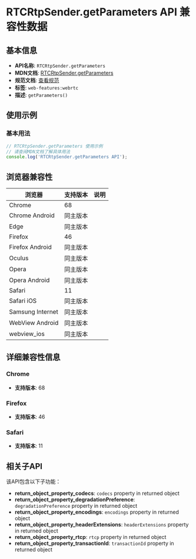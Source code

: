 # RTCRtpSender.getParameters API 兼容性数据

## 基本信息

- **API名称**: `RTCRtpSender.getParameters`
- **MDN文档**: [RTCRtpSender.getParameters](https://developer.mozilla.org/docs/Web/API/RTCRtpSender/getParameters)
- **规范文档**: [查看规范](https://w3c.github.io/webrtc-pc/#dom-rtcrtpsender-getparameters)
- **标签**: `web-features:webrtc`
- **描述**: `getParameters()`

## 使用示例

### 基本用法

```javascript
// RTCRtpSender.getParameters 使用示例
// 请查阅MDN文档了解具体用法
console.log('RTCRtpSender.getParameters API');
```

## 浏览器兼容性

| 浏览器 | 支持版本 | 说明 |
|--------|----------|------|
| Chrome | 68 |  |
| Chrome Android | 同主版本 |  |
| Edge | 同主版本 |  |
| Firefox | 46 |  |
| Firefox Android | 同主版本 |  |
| Oculus | 同主版本 |  |
| Opera | 同主版本 |  |
| Opera Android | 同主版本 |  |
| Safari | 11 |  |
| Safari iOS | 同主版本 |  |
| Samsung Internet | 同主版本 |  |
| WebView Android | 同主版本 |  |
| webview_ios | 同主版本 |  |

## 详细兼容性信息

### Chrome

- **支持版本**: 68

### Firefox

- **支持版本**: 46

### Safari

- **支持版本**: 11

## 相关子API

该API包含以下子功能：

- **return_object_property_codecs**: `codecs` property in returned object
- **return_object_property_degradationPreference**: `degradationPreference` property in returned object
- **return_object_property_encodings**: `encodings` property in returned object
- **return_object_property_headerExtensions**: `headerExtensions` property in returned object
- **return_object_property_rtcp**: `rtcp` property in returned object
- **return_object_property_transactionId**: `transactionId` property in returned object

